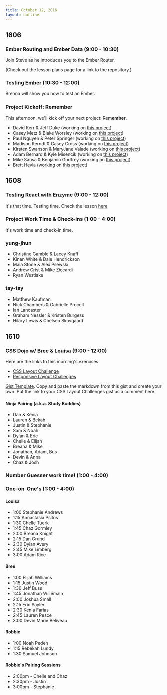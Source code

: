 ```yaml
---
title: October 12, 2016
layout: outline
---
```


## 1606

### Ember Routing and Ember Data (9:00 - 10:30)

Join Steve as he introduces you to the Ember Router.

(Check out the lesson plans page for a link to the repository.)

### Testing Ember (10:30 - 12:00)

Brenna will show you how to test an Ember.

### Project Kickoff: Remember

This afternoon, we'll kick off your next project: Rem<strong>ember</strong>.

* David Kerr & Jeff Duke (working on [this project](https://github.com/turingschool-projects/1606-remember-1))
* Casey Metz & Blake Worsley (working on [this project](https://github.com/turingschool-projects/1606-remember-2))
* Paul Nguyen & Peter Springer (working on [this project](https://github.com/turingschool-projects/1606-remember-3))
* Madison Kerndt & Casey Cross (working on [this project](https://github.com/turingschool-projects/1606-remember-4))
* Kirsten Swanson & MaryJane Valade (working on [this project](https://github.com/turingschool-projects/1606-remember-5))
* Adam Bernard & Kyle Misencik (working on [this project](https://github.com/turingschool-projects/1606-remember-6))
* Mike Sausa & Benjamin Godfrey (working on [this project](https://github.com/turingschool-projects/1606-remember-7))
* Brett Hevia (working on [this project](https://github.com/turingschool-projects/1606-remember-8))

## 1608

### Testing React with Enzyme (9:00 - 12:00)

It's that time. Testing time.
Check the lesson [here](http://frontend.turing.io/lessons/testing-react.html)

### Project Work Time & Check-ins (1:00 - 4:00)

It's work time and check-in time.

### yung-jhun

* Christine Gamble & Lacey Knaff
* Kinan White & Dale Hendrickson
* Maia Stone & Alex Pilewski
* Andrew Crist & Mike Ziccardi
* Ryan Westlake

### tay-tay

* Matthew Kaufman
* Nick Chambers & Gabrielle Procell
* Ian Lancaster
* Graham Nessler & Kristen Burgess
* Hilary Lewis & Chelsea Skovgaard

## 1610

### CSS Dojo w/ Bree & Louisa (9:00 - 12:00)

Here are the links to this morning's exercises:
  
- [CSS Layout Challenge](https://github.com/turingschool-examples/css-layout-challenges)
- [Responsive Layout Challenges](https://github.com/turingschool-examples/responsive-layout-challenges)

[Gist Template](https://gist.github.com/LouisaBarrett/84b680098e01520a6529b2ce78db3fff). Copy and paste the markdown from this gist and create your own. Put the link to your CSS Layout Challenges gist as a comment here.

#### Ninja Pairing (a.k.a. Study Buddies)

- Dan & Kenia
- Lauren & Bekah
- Justin & Stephanie
- Sam & Noah
- Dylan & Eric
- Chelle & Elijah
- Breana & Mike
- Jonathan, Adam, Bus
- Devin & Anna
- Chaz & Josh

### Number Guesser work time! (1:00 - 4:00)

### One-on-One's (1:00 - 4:00)

#### Louisa

- 1:00 Stephanie Andrews
- 1:15 Annastasia Psitos
- 1:30 Chelle Tuerk
- 1:45 Chaz Gormley
- 2:00 Breana Knight
- 2:15 Dan Grund
- 2:30 Dylan Avery
- 2:45 Mike Limberg
- 3:00 Adam Rice

#### Bree

- 1:00 Elijah Williams
- 1:15 Justin Wood
- 1:30 Jeff Buss
- 1:45 Jonathan Willemain
- 2:00 Joshua Small
- 2:15 Eric Sayler
- 2:30 Kenia Farias
- 2:45 Lauren Pesce
- 3:00 Devin Marie Beliveau

#### Robbie

- 1:00 Noah Peden
- 1:15 Rebekah Lundy
- 1:30 Samuel Johnson

#### Robbie's Pairing Sessions

* 2:00pm - Chelle and Chaz
* 2:30pm - Justin
* 3:00pm - Stephanie
